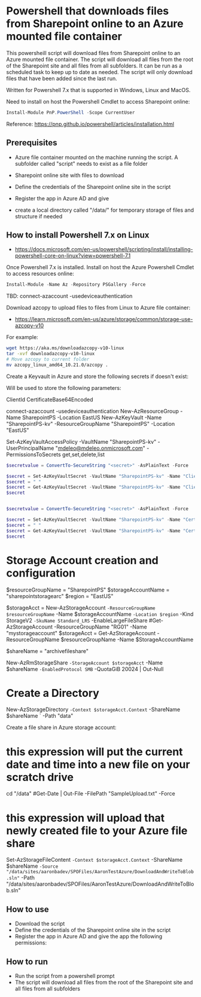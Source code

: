 # Powershell that downloads files from Sharepoint online to an Azure mounted file container

This powersheill script will download files from Sharepoint online to an Azure mounted file container. The script will download all files from the root of the Sharepoint site and all files from all subfolders. It can be run as a scheduled task to keep up to date as needed. The script will only download files that have been added since the last run.

Written for Powershell 7.x that is supported in Windows, Linux and MacOS.

Need to install on host the Powershell Cmdlet to access Sharepoint online:
```powershell
Install-Module PnP.PowerShell -Scope CurrentUser
```

Reference: https://pnp.github.io/powershell/articles/installation.html


## Prerequisites
- Azure file container mounted on the machine running the script. A subfolder called "script" needs to exist as a file folder
- Sharepoint online site with files to download
- Define the credentials of the Sharepoint online site in the script
- Register the app in Azure AD and give

- create a local directory called "/data/" for temporary storage of files and structure if needed


## How to install Powershell 7.x on Linux
- https://docs.microsoft.com/en-us/powershell/scripting/install/installing-powershell-core-on-linux?view=powershell-7.1



Once Powershell 7.x is installed. Install on host the Azure Powershell Cmdlet to access resources online:
```powershell
Install-Module -Name Az -Repository PSGallery -Force
```

TBD:
connect-azaccount -usedeviceauthentication

Download azcopy to upload files to files from Linux to Azure file container:

- https://learn.microsoft.com/en-us/azure/storage/common/storage-use-azcopy-v10

For example:
```bash
wget https://aka.ms/downloadazcopy-v10-linux
tar -xvf downloadazcopy-v10-linux
# Move azcopy to current folder
mv azcopy_linux_amd64_10.21.0/azcopy .
```

Create a Keyvault in Azure and store the following secrets if doesn't exist:

Will be used to store the following parameters:

ClientId 
CertificateBase64Encoded


connect-azaccount -usedeviceauthentication
New-AzResourceGroup -Name SharepointPS -Location EastUS
New-AzKeyVault -Name "SharepointPS-kv" -ResourceGroupName "SharepointPS" -Location "EastUS"

Set-AzKeyVaultAccessPolicy -VaultName "SharepointPS-kv" -UserPrincipalName "mdeleo@mdeleo.onmicrosoft.com" -PermissionsToSecrets get,set,delete,list


```powershell
$secretvalue = ConvertTo-SecureString "<secret>" -AsPlainText -Force

$secret = Set-AzKeyVaultSecret -VaultName "SharepointPS-kv" -Name "ClientID" -SecretValue $secretvalue
$secret = " "
$secret = Get-AzKeyVaultSecret -VaultName "SharepointPS-kv" -Name "ClientID" -AsPlainText
$secret


$secretvalue = ConvertTo-SecureString "<secret>" -AsPlainText -Force

$secret = Set-AzKeyVaultSecret -VaultName "SharepointPS-kv" -Name "CertificateBase64Encoded" -SecretValue $secretvalue
$secret = " "
$secret = Get-AzKeyVaultSecret -VaultName "SharepointPS-kv" -Name "CertificateBase64Encoded" -AsPlainText
$secret
```

# Storage Account creation and configuration

$resourceGroupName = "SharepointPS"
$storageAccountName = "sharepointstoragearc"
$region = "EastUS"

$storageAcct = New-AzStorageAccount `
    -ResourceGroupName $resourceGroupName `
    -Name $storageAccountName `
    -Location $region `
    -Kind StorageV2 `
    -SkuName Standard_LRS `
    -EnableLargeFileShare
#Get-AzStorageAccount -ResourceGroupName "RG01" -Name "mystorageaccount"
$storageAcct = Get-AzStorageAccount -ResourceGroupName $resourceGroupName -Name $StorageAccountName

$shareName = "archivefileshare"

New-AzRmStorageShare `
    -StorageAccount $storageAcct `
    -Name $shareName `
    -EnabledProtocol SMB `
    -QuotaGiB 20024 | Out-Null

# Create a Directory
New-AzStorageDirectory `
   -Context $storageAcct.Context `
   -ShareName $shareName `
   -Path "data"



Create a file share in Azure storage account:

# this expression will put the current date and time into a new file on your scratch drive
cd "/data"
#Get-Date | Out-File -FilePath "SampleUpload.txt" -Force

# this expression will upload that newly created file to your Azure file share
Set-AzStorageFileContent `
   -Context $storageAcct.Context `
   -ShareName $shareName `
   -Source "/data/sites/aaronbadev/SPOFiles/AaronTestAzure/DownloadAndWriteToBlob.sln" `
   -Path "/data/sites/aaronbadev/SPOFiles/AaronTestAzure/DownloadAndWriteToBlob.sln"




## How to use
- Download the script
- Define the credentials of the Sharepoint online site in the script
- Register the app in Azure AD and give the app the following permissions:

## How to run
- Run the script from a powershell prompt
- The script will download all files from the root of the Sharepoint site and all files from all subfolders


